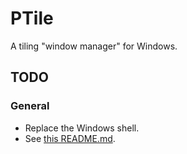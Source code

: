 # PTile

A tiling "window manager" for Windows.

## TODO

### General

* Replace the Windows shell.
* See [this README.md](https://github.com/R030t1/Tile/blob/master/README.md).